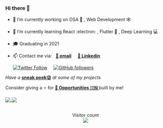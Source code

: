 ### Hi there 👋

- 🔭 I’m currently working on DSA 🧩 , Web Development 🕸

- 🌱 I’m currently learning React :electron: , Flutter 📱 , Deep Learning 💻

- 🎓 Graduating in 2021

- 📫 Contact me via: &nbsp; **[📧 email](mailto:hiteshkumar_1mv17cs042@sirmvit.edu)** &nbsp; &nbsp; **[💼 Linkedin](https://www.linkedin.com/in/heroichitesh/)**

  [![Twitter Follow](https://img.shields.io/twitter/follow/HITESHK75023922?style=social)](https://twitter.com/HITESHK75023922) &nbsp;&nbsp;&nbsp; [![GitHub followers](https://img.shields.io/github/followers/HeroicHitesh?label=Follow%20%40HeroicHitesh&style=social)](https://github.com/HeroicHitesh)

*Have a* **[sneak peek😜](https://github.com/HeroicHitesh/HeroicHitesh/blob/master/PROJECTS.md)** *at some of my projects*

Consider giving a ⭐️ for **[ 💼 Opportunities 🇮🇳 ](https://github.com/Developer-s-Journey/Opportunities)** built by me!

<a href="https://github.com/HeroicHitesh/Opportunities">
  <img align="center" src="https://github-readme-stats.vercel.app/api?username=HeroicHitesh&show_icons=true&count_private=true&theme=chartreuse-dark&line_height=20" />
</a>
<a href="https://github.com/HeroicHitesh/Opportunities">
  <img align="center" src="https://github-readme-stats.vercel.app/api/top-langs/?username=HeroicHitesh&theme=chartreuse-dark&layout=compact" />
</a>

<p align="center"> 
  <br>Visitor count<br>
  <img src="https://profile-counter.glitch.me/HeroicHitesh/count.svg" />
</p>
